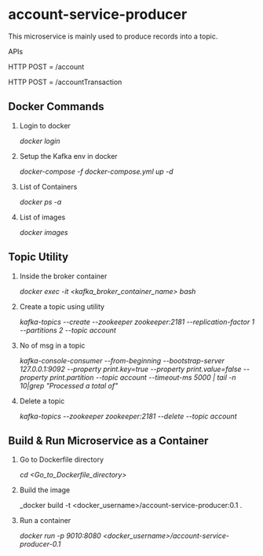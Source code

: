 # account-service-producer

This microservice is mainly used to produce records into a topic.

APIs

HTTP POST = /account

HTTP POST = /accountTransaction

## Docker Commands

  1. Login to docker
  
        _docker login_

  2. Setup the Kafka env in docker
  
        _docker-compose -f docker-compose.yml up -d_
  
  3. List of Containers
  
        _docker ps -a_
  
  4. List of images
      
      _docker images_
      
 ## Topic Utility
 
  1. Inside the broker container
  
      _docker exec -it <kafka_broker_container_name> bash_
      
  2. Create a topic using utility
      
      _kafka-topics --create --zookeeper zookeeper:2181 --replication-factor 1 --partitions 2 --topic account_
    
  3. No of msg in a topic
  
      _kafka-console-consumer  --from-beginning --bootstrap-server 127.0.0.1:9092 --property print.key=true  --property print.value=false --property print.partition  --topic account --timeout-ms 5000 | tail -n 10|grep "Processed a total of"_
  
  4. Delete a topic
  
        _kafka-topics --zookeeper zookeeper:2181 --delete --topic account_


## Build & Run Microservice as a Container

  1. Go to Dockerfile directory

      _cd <Go_to_Dockerfile_directory>_

  2. Build the image
  
      _docker build -t <docker_username>/account-service-producer:0.1 .
  
  3. Run a container
  
      _docker run -p 9010:8080 <docker_username>/account-service-producer-0.1_
  
 
      
